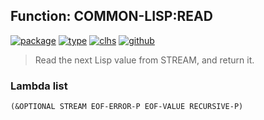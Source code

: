 ## Function: COMMON-LISP:READ
[![package](https://img.shields.io/badge/Package-COMMON--LISP-5f9ea0.svg?style=social&colorA=999999)](../) [![type](https://img.shields.io/badge/Type-Function-5f9ea0.svg?style=social&colorA=999999)](../#function) [![clhs](https://img.shields.io/badge/CLHS-READ-5f9ea0.svg?style=social&colorA=999999)](http://www.lispworks.com/documentation/HyperSpec/Body/f_rd_rd.htm) [![github](https://img.shields.io/badge/GitHub-View_the_source-5f9ea0.svg?style=social&colorA=999999&logo=github)](https://github.com/sbcl/sbcl/blob/master/src/code/reader.lisp/) 

> Read the next Lisp value from STREAM, and return it.

### Lambda list
```
(&OPTIONAL STREAM EOF-ERROR-P EOF-VALUE RECURSIVE-P)
```
